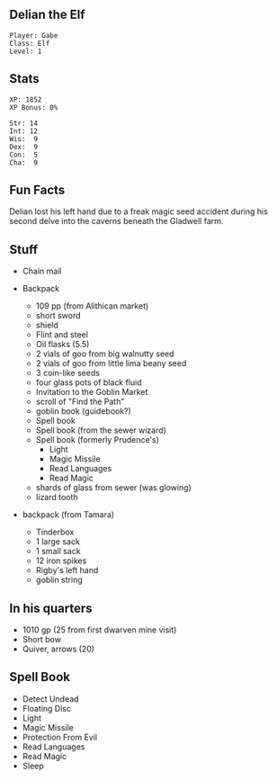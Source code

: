 
## Delian the Elf

    Player: Gabe
    Class: Elf
    Level: 1

## Stats

    XP: 1852
    XP Bonus: 0%

    Str: 14
    Int: 12
    Wis:  9
    Dex:  9
    Con:  5
    Cha:  9

## Fun Facts

Delian lost his left hand due to a freak magic seed accident during his second
delve into the caverns beneath the Gladwell farm.

## Stuff

* Chain mail
* Backpack
  * 109 pp (from Alithican market)
  * short sword
  * shield
  * Flint and steel
  * Oil flasks (5.5)
  * 2 vials of goo from big walnutty seed
  * 2 vials of goo from little lima beany seed
  * 3 coin-like seeds
  * four glass pots of black fluid
  * Invitation to the Goblin Market
  * scroll of "Find the Path"
  * goblin book (guidebook?)
  * Spell book
  * Spell book (from the sewer wizard)
  * Spell book (formerly Prudence's)
    * Light
    * Magic Missile
    * Read Languages
    * Read Magic
  * shards of glass from sewer (was glowing)
  * lizard tooth

* backpack (from Tamara)
  * Tinderbox
  * 1 large sack
  * 1 small sack
  * 12 iron spikes
  * Rigby's left hand
  * goblin string

## In his quarters

* 1010 gp (25 from first dwarven mine visit)
* Short bow
* Quiver, arrows (20)

## Spell Book

* Detect Undead
* Floating Disc
* Light
* Magic Missile
* Protection From Evil
* Read Languages
* Read Magic
* Sleep
